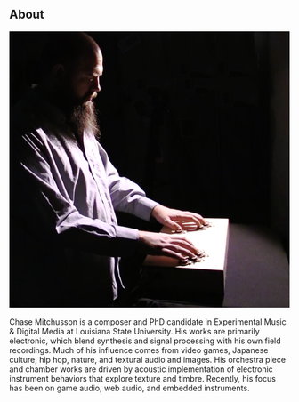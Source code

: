 ## About  

![Chase Mitchusson](images/chaseMitchussonProfilePic.png) 

Chase Mitchusson is a composer and PhD candidate in Experimental Music & Digital Media at Louisiana State University. His works are primarily electronic, which blend synthesis and signal processing with his own field recordings. Much of his influence comes from video games, Japanese culture, hip hop, nature, and textural audio and images. His orchestra piece and chamber works are driven by acoustic implementation of electronic instrument behaviors that explore texture and timbre. Recently, his focus has been on game audio, web audio, and embedded instruments.  
